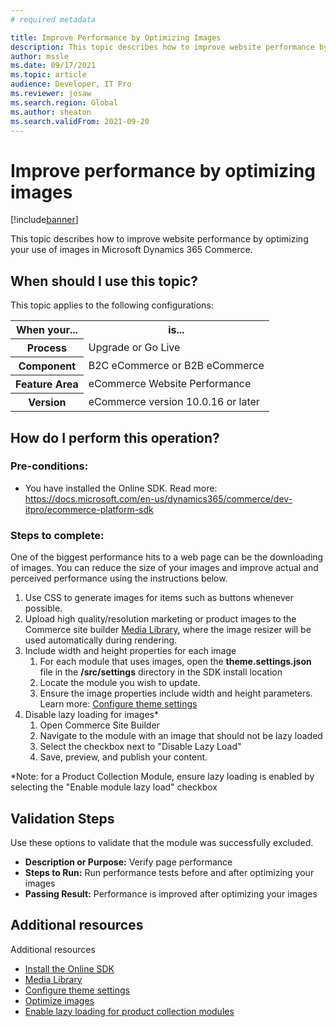 ```yaml
---
# required metadata

title: Improve Performance by Optimizing Images
description: This topic describes how to improve website performance by optimizing your use of images in Microsoft Dynamics 365 Commerce.
author: mssle
ms.date: 09/17/2021
ms.topic: article
audience: Developer, IT Pro
ms.reviewer: josaw
ms.search.region: Global
ms.author: sheaton
ms.search.validFrom: 2021-09-20
---
```


# Improve performance by optimizing images

[!include[banner](../includes/banner.md)]


This topic describes how to improve website performance by optimizing your use of images in Microsoft Dynamics 365 Commerce. 

## When should I use this topic?
This topic applies to the following configurations:

<table>
<tr>
    <th>When your...</th>
    <th>is...</th>
<tr>
    <th>Process</th>
    <td>Upgrade or Go Live</td>
</tr>
<tr>
    <th>Component</th>
    <td>B2C eCommerce or B2B eCommerce</td>
</tr>
<tr>
    <th>Feature Area</th>
    <td>eCommerce Website Performance</td>
</tr>
<tr>
    <th>Version</th>
    <td>eCommerce version 10.0.16 or later</td>
</tr>
</table> 

## How do I perform this operation?

### Pre-conditions:

- You have installed the Online SDK. Read more: https://docs.microsoft.com/en-us/dynamics365/commerce/dev-itpro/ecommerce-platform-sdk

### Steps to complete:

One of the biggest performance hits to a web page can be the downloading of images. You can reduce the size of your images and improve actual and perceived performance using the instructions below.

1. Use CSS to generate images for items such as buttons whenever possible.
1. Upload high quality/resolution marketing or product images to the Commerce site builder [Media Library](https://docs.microsoft.com/en-us/dynamics365/commerce/dam-overview), where the image resizer will be used automatically during rendering.
1. Include width and height properties for each image
    1. For each module that uses images, open the **theme.settings.json** file in the **/src/settings** directory in the SDK install location
    1. Locate the module you wish to update. 
    1. Ensure the image properties include width and height parameters. Learn more: [Configure theme settings](https://docs.microsoft.com/en-us/dynamics365/commerce/e-commerce-extensibility/configure-theme-settings)
1. Disable lazy loading for images* 
    1. Open Commerce Site Builder
    1. Navigate to the module with an image that should not be lazy loaded
    1. Select the checkbox next to "Disable Lazy Load"
    1. Save, preview, and publish your content.
  
*Note: for a Product Collection Module, ensure lazy loading is enabled by selecting the "Enable module lazy load" checkbox

## Validation Steps

Use these options to validate that the module was successfully excluded.

- **Description or Purpose:** Verify page performance
- **Steps to Run:**  Run performance tests before and after optimizing your images
- **Passing Result:** Performance is improved after optimizing your images

## Additional resources

Additional resources
- [Install the Online SDK](https://docs.microsoft.com/en-us/dynamics365/commerce/dev-itpro/ecommerce-platform-sdk)
- [Media Library](https://docs.microsoft.com/en-us/dynamics365/commerce/dam-overview)
- [Configure theme settings](https://docs.microsoft.com/en-us/dynamics365/commerce/e-commerce-extensibility/configure-theme-settings)
- [Optimize images](https://docs.microsoft.com/en-us/dynamics365/commerce/e-commerce-extensibility/best-practices-dev#optimize-images) 
- [Enable lazy loading for product collection modules](https://docs.microsoft.com/en-us/dynamics365/commerce/e-commerce-extensibility/best-practices-dev#enable-lazy-loading-for-a-product-collection-module) 


  
